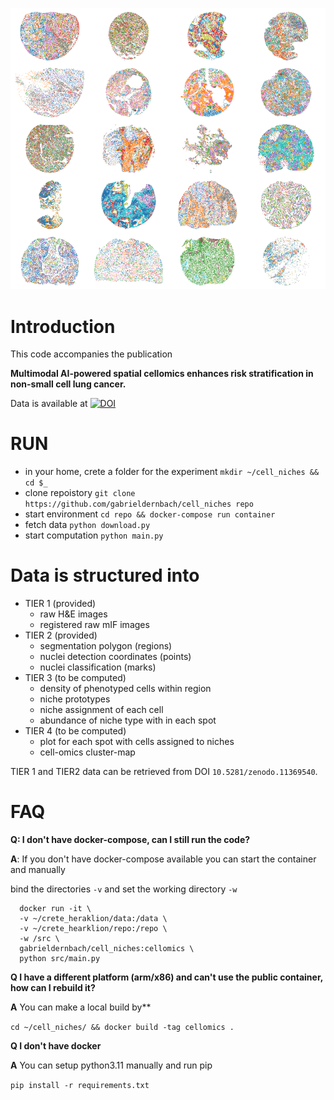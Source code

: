 ![alt text](https://github.com/gabrieldernbach/cell-niches/blob/main/spots.png)

Introduction
============
This code accompanies the publication 

**Multimodal AI-powered spatial cellomics enhances risk stratification in non-small cell lung cancer.**

Data is available at [![DOI](https://zenodo.org/badge/DOI/10.5281/zenodo.11389863.svg)](https://doi.org/10.5281/zenodo.11389863)

RUN
===
* in your home, crete a folder for the experiment `mkdir ~/cell_niches && cd $_`
* clone repoistory `git clone https://github.com/gabrieldernbach/cell_niches repo`
* start environment `cd repo && docker-compose run container`
* fetch data `python download.py`
* start computation `python main.py`


Data is structured into
=======================
* TIER 1 (provided)
  * raw H&E images
  * registered raw mIF images
* TIER 2 (provided)
  * segmentation polygon (regions)
  * nuclei detection coordinates (points)
  * nuclei classification (marks)
* TIER 3 (to be computed)
  * density of phenotyped cells within region
  * niche prototypes
  * niche assignment of each cell
  * abundance of niche type with in each spot
* TIER 4 (to be computed)
  * plot for each spot with cells assigned to niches
  * cell-omics cluster-map

TIER 1 and TIER2 data can be retrieved from DOI `10.5281/zenodo.11369540`.


FAQ
=====
**Q: I don't have docker-compose, can I still run the code?**

**A**: If you don't have docker-compose available you can start the container and manually

bind the directories `-v` and set the working directory `-w`
```
  docker run -it \
  -v ~/crete_heraklion/data:/data \
  -v ~/crete_hearklion/repo:/repo \
  -w /src \
  gabrieldernbach/cell_niches:cellomics \
  python src/main.py
```
**Q I have a different platform (arm/x86) and can't use the public container, how can I rebuild it?**

**A** You can make a local build by**

`cd ~/cell_niches/ && docker build -tag cellomics .`

**Q I don't have docker**

**A** You can setup python3.11 manually and run pip

`pip install -r requirements.txt`

